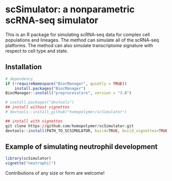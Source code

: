 # scSimulator: a nonparametric scRNA-seq simulator

This is an R package for simulating scRNA-seq data for complex cell populations and lineages. The method can simulate all of the scRNA-seq platforms. The method can also simulate transcriptome signature with respect to cell type and state.

## Installation

```R
# dependency
if (!requireNamespace("BiocManager", quietly = TRUE))
    install.packages("BiocManager")
BiocManager::install("preprocessCore", version = "3.8")

# install.packages("devtools")
## install without vignettes
# devtools::install_github("homopolymer/scSimulator")

## install with vignettes
git clone https://github.com/homopolymer/scSimulator.git
devtools::install(PATH_TO_SCSIMULATOR, build=TRUE, build_vignettes=TRUE, dependiences=TRUE, force=TRUE)
```

## Example of simulating neutrophil development
```R
library(scSimulator)
vignette("neutrophil")
```

Contributions of any size or form are welcome!
